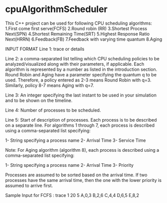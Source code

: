 # cpuAlgorithmScheduler
This C++ project can be used for following CPU scheduling algorithms:
1.First come first serve(FCFS)
2.Round robin (RR)
3.Shortest Process Next(SPN)
4.Shortest Remaining Time(SRT)
5.Highest Response Ratio Next(HRRN)
6.Feedback(FB)
7.Feedback with varying time quantum
8.Aging

INPUT FORMAT
Line 1: trace or details

Line 2: a comma-separated list telling which CPU scheduling policies to be analyzed/visualized along with their parameters, if applicable. Each algorithm is represented by a number as listed in the introduction section. Round Robin and Aging have a parameter specifying the quantum q to be used. Therefore, a policy entered as 2-3 means Round Robin with q=3. Similarly, policy 8-7 means Aging with q=7.

Line 3: An integer specifying the last instant to be used in your simulation and to be shown on the timeline.

Line 4: Number of processes to be scheduled.

Line 5: Start of description of processes. Each process is to be described on a separate line. For algorithms 1 through 7, each process is described using a comma-separated list specifying:

1- String specifying a process name
2- Arrival Time
3- Service Time

Note: For Aging algorithm (algorithm 8), each process is described using a comma-separated list specifying:

1- String specifying a process name
2- Arrival Time
3- Priority

Processes are assumed to be sorted based on the arrival time. If two processes have the same arrival time, then the one with the lower priority is assumed to arrive first.

Sample Input for FCFS :
trace
1
20
5
A,0,3
B,2,6
C,4,4
D,6,5
E,8,2
